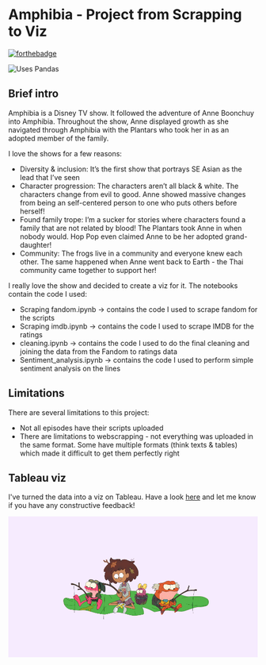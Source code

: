 # Amphibia - Project from Scrapping to Viz
[![forthebadge](https://forthebadge.com/images/badges/built-with-love.svg)](https://forthebadge.com)


![Uses Pandas](https://img.shields.io/badge/uses-Pandas-green)

## Brief intro
Amphibia is a Disney TV show. It followed the adventure of Anne Boonchuy into Amphibia. Throughout the show, Anne displayed growth as she navigated through Amphibia with the Plantars who took her in as an adopted member of the family. 

I love the shows for a few reasons:

* Diversity & inclusion: It’s the first show that portrays SE Asian as the lead that I’ve seen
* Character progression: The characters aren’t all black & white. The characters change from evil to good. Anne showed massive changes from being an self-centered person to one who puts others before herself!
* Found family trope: I’m a sucker for stories where characters found a family that are not related by blood! The Plantars took Anne in when nobody would. Hop Pop even claimed Anne to be her adopted grand-daughter!
* Community: The frogs live in a community and everyone knew each other. The same happened when Anne went back to Earth - the Thai community came together to support her!


I really love the show and decided to create a viz for it. The notebooks contain the code I used:
* Scraping fandom.ipynb -> contains the  code I used to scrape fandom for the scripts
* Scraping imdb.ipynb -> contains the code I used to scrape IMDB for the ratings
* cleaning.ipynb -> contains the code I used to do the final cleaning and joining the data from the Fandom to ratings data
* Sentiment_analysis.ipynb -> contains the code I used to perform simple sentiment analysis on the lines

## Limitations
There are several limitations to this project:

- Not all episodes have their scripts uploaded
- There are limitations to webscrapping - not everything was uploaded in the same format. Some have multiple formats (think texts & tables) which made it difficult to get them perfectly right

## Tableau viz
I've turned the data into a viz on Tableau. Have a look [here](https://public.tableau.com/app/profile/han2134) and let me know if you have any constructive feedback!

<p align="center">
    <img src="https://github.com/hannz88/amphibia/blob/main/Image/Amphibia.gif" alt="Gifs of Anne, SPrig, Hop Pop & Polly fishing on a fish">
</p>
